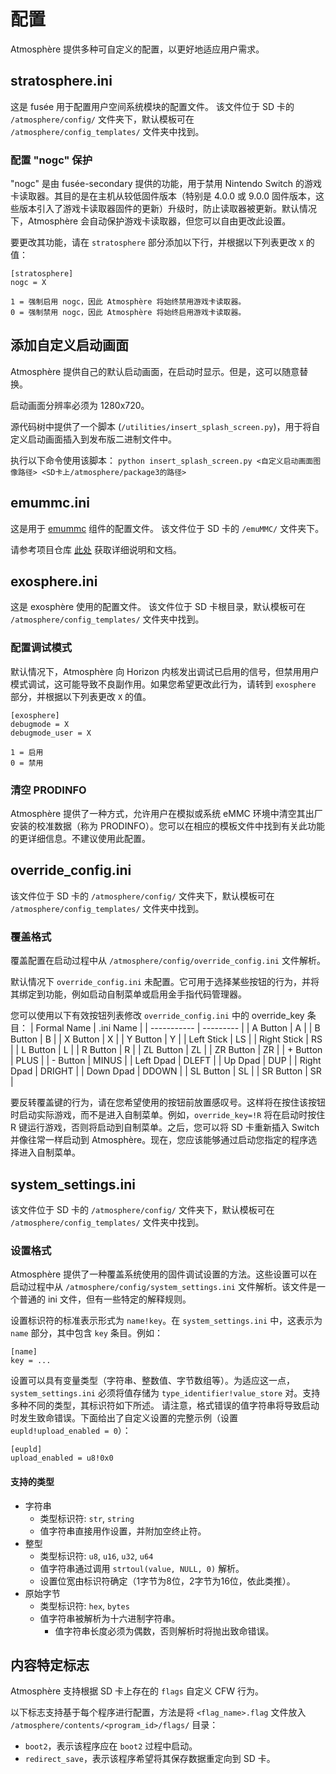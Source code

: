 # 配置
Atmosphère 提供多种可自定义的配置，以更好地适应用户需求。

## stratosphere.ini
这是 fusée 用于配置用户空间系统模块的配置文件。
该文件位于 SD 卡的 `/atmosphere/config/` 文件夹下，默认模板可在 `/atmosphere/config_templates/` 文件夹中找到。

### 配置 "nogc" 保护
"nogc" 是由 fusée-secondary 提供的功能，用于禁用 Nintendo Switch 的游戏卡读取器。其目的是在主机从较低固件版本（特别是 4.0.0 或 9.0.0 固件版本，这些版本引入了游戏卡读取器固件的更新）升级时，防止读取器被更新。默认情况下，Atmosphère 会自动保护游戏卡读取器，但您可以自由更改此设置。

要更改其功能，请在 `stratosphere` 部分添加以下行，并根据以下列表更改 `X` 的值：
```
[stratosphere]
nogc = X
```
```
1 = 强制启用 nogc，因此 Atmosphère 将始终禁用游戏卡读取器。
0 = 强制禁用 nogc，因此 Atmosphère 将始终启用游戏卡读取器。
```

## 添加自定义启动画面
Atmosphère 提供自己的默认启动画面，在启动时显示。但是，这可以随意替换。

启动画面分辨率必须为 1280x720。

源代码树中提供了一个脚本 (`/utilities/insert_splash_screen.py`)，用于将自定义启动画面插入到发布版二进制文件中。

执行以下命令使用该脚本：
`python insert_splash_screen.py <自定义启动画面图像路径> <SD卡上/atmosphere/package3的路径>`

## emummc.ini
这是用于 [emummc](../components/emummc.md) 组件的配置文件。
该文件位于 SD 卡的 `/emuMMC/` 文件夹下。

请参考项目仓库 [此处](https://github.com/m4xw/emuMMC) 获取详细说明和文档。

## exosphere.ini
这是 exosphère 使用的配置文件。
该文件位于 SD 卡根目录，默认模板可在 `/atmosphere/config_templates/` 文件夹中找到。

### 配置调试模式
默认情况下，Atmosphère 向 Horizon 内核发出调试已启用的信号，但禁用用户模式调试，这可能导致不良副作用。如果您希望更改此行为，请转到 `exosphere` 部分，并根据以下列表更改 `X` 的值。
```
[exosphere]
debugmode = X
debugmode_user = X
```
```
1 = 启用
0 = 禁用
```

### 清空 PRODINFO
Atmosphère 提供了一种方式，允许用户在模拟或系统 eMMC 环境中清空其出厂安装的校准数据（称为 PRODINFO）。您可以在相应的模板文件中找到有关此功能的更详细信息。不建议使用此配置。

## override_config.ini
该文件位于 SD 卡的 `/atmosphere/config/` 文件夹下，默认模板可在 `/atmosphere/config_templates/` 文件夹中找到。

### 覆盖格式
覆盖配置在启动过程中从 `/atmosphere/config/override_config.ini` 文件解析。

默认情况下 `override_config.ini` 未配置。它可用于选择某些按钮的行为，并将其绑定到功能，例如启动自制菜单或启用金手指代码管理器。

您可以使用以下有效按钮列表修改 `override_config.ini` 中的 override_key 条目：
| Formal Name | .ini Name |
| ----------- | --------- |
| A Button    | A         |
| B Button    | B         |
| X Button    | X         |
| Y Button    | Y         |
| Left Stick  | LS        |
| Right Stick | RS        |
| L Button    | L         |
| R Button    | R         |
| ZL Button   | ZL        |
| ZR Button   | ZR        |
| + Button    | PLUS      |
| - Button    | MINUS     |
| Left Dpad   | DLEFT     |
| Up Dpad     | DUP       |
| Right Dpad  | DRIGHT    |
| Down Dpad   | DDOWN     |
| SL Button   | SL        |
| SR Button   | SR        |

要反转覆盖键的行为，请在您希望使用的按钮前放置感叹号。这样将在按住该按钮时启动实际游戏，而不是进入自制菜单。例如，`override_key=!R` 将在启动时按住 R 键运行游戏，否则将启动到自制菜单。之后，您可以将 SD 卡重新插入 Switch 并像往常一样启动到 Atmosphère。现在，您应该能够通过启动您指定的程序选择进入自制菜单。

## system_settings.ini
该文件位于 SD 卡的 `/atmosphere/config/` 文件夹下，默认模板可在 `/atmosphere/config_templates/` 文件夹中找到。

### 设置格式
Atmosphère 提供了一种覆盖系统使用的固件调试设置的方法。这些设置可以在启动过程中从 `/atmosphere/config/system_settings.ini` 文件解析。该文件是一个普通的 ini 文件，但有一些特定的解释规则。

设置标识符的标准表示形式为 `name!key`。在 `system_settings.ini` 中，这表示为 `name` 部分，其中包含 `key` 条目。例如：
```
[name]
key = ...
```

设置可以具有变量类型（字符串、整数值、字节数组等）。为适应这一点，`system_settings.ini` 必须将值存储为 `type_identifier!value_store` 对。支持多种不同的类型，其标识符如下所述。
请注意，格式错误的值字符串将导致启动时发生致命错误。下面给出了自定义设置的完整示例（设置 `eupld!upload_enabled = 0`）：
```
[eupld]
upload_enabled = u8!0x0
```

#### 支持的类型
* 字符串
    * 类型标识符: `str`, `string`
    * 值字符串直接用作设置，并附加空终止符。
* 整型
    * 类型标识符: `u8`, `u16`, `u32`, `u64`
    * 值字符串通过调用 `strtoul(value, NULL, 0)` 解析。
    * 设置位宽由标识符确定（1字节为8位，2字节为16位，依此类推）。
* 原始字节
    * 类型标识符: `hex`, `bytes`
    * 值字符串被解析为十六进制字符串。
        * 值字符串长度必须为偶数，否则解析时将抛出致命错误。

## 内容特定标志
Atmosphère 支持根据 SD 卡上存在的 `flags` 自定义 CFW 行为。

以下标志支持基于每个程序进行配置，方法是将 `<flag_name>.flag` 文件放入 `/atmosphere/contents/<program_id>/flags/` 目录：
+ `boot2`，表示该程序应在 `boot2` 过程中启动。
+ `redirect_save`，表示该程序希望将其保存数据重定向到 SD 卡。
